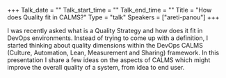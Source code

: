 +++
Talk_date = ""
Talk_start_time = ""
Talk_end_time = ""
Title = "How does Quality fit in CALMS?"
Type = "talk"
Speakers = ["areti-panou"]
+++

I was recently asked what is a Quality Strategy and how does it fit in DevOps environments. Instead of trying to come up with a definition, I started thinking about quality dimensions within the DevOps CALMS (Culture, Automation, Lean, Measurement and Sharing) framework. In this presentation I share a few ideas on the aspects of CALMS which might improve the overall quality of a system, from idea to end user.
